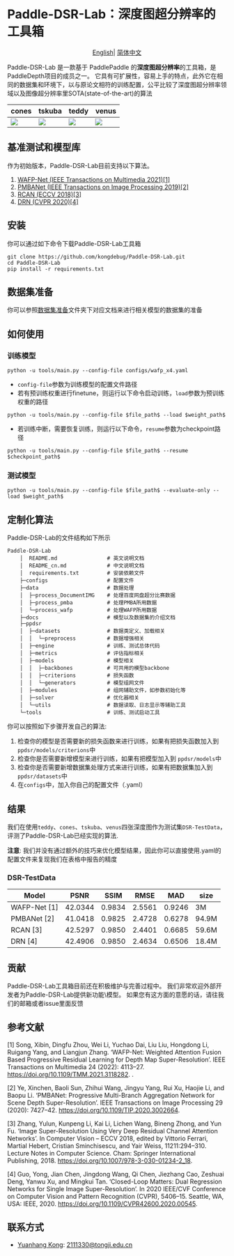 # Paddle-DSR-Lab：深度图超分辨率的工具箱
</div>

<div align="center">

[English](README.md)| [简体中文](README_cn.md)

</div>

Paddle-DSR-Lab 是一款基于 PaddlePaddle 的**深度图超分辨率**的工具箱，是 PaddleDepth项目的成员之一。 它具有可扩展性，容易上手的特点，此外它在相同的数据集和环境下，以与原论文相符的训练配置，公平比较了深度图超分辨率领域以及图像超分辨率里SOTA(state-of-the-art)的算法

| cones| tskuba | teddy | venus |
| --- | --- | --- | ---|
| ![](https://ai-studio-static-online.cdn.bcebos.com/c16beee3e7c94284ae4e4b80f1f493af4477ef019b2a4efd9cb0c604b36be866)| ![](https://ai-studio-static-online.cdn.bcebos.com/9ccf5207aa1d4285b4f57c66bb5ae47b086c3df2d74d4c54b100b8d79e68f411)| ![](https://ai-studio-static-online.cdn.bcebos.com/ca98f5eb54ba4a0c8a275bd4afdd0c1ef45ac4e70d484762b0ad93745290d426)|![](https://ai-studio-static-online.cdn.bcebos.com/3137984e2b2342139e1dbaf78ab8abc49c869340f19743e7b804d632129cd413) |


## 基准测试和模型库

作为初始版本，Paddle-DSR-Lab目前支持以下算法。
1. [WAFP-Net (IEEE Transactions on Multimedia 2021)[1]](docs/zh_CN/models/WAFP-Net.md)
2. [PMBANet (IEEE Transactions on Image Processing 2019)[2]](docs/zh_CN/models/PMBANet.md)
3. [RCAN (ECCV 2018)[3]](docs/zh_CN/models/RCAN.md)
4. [DRN (CVPR 2020)[4]](docs/zh_CN/models/DRN.md)


## 安装

你可以通过如下命令下载Paddle-DSR-Lab工具箱

```
git clone https://github.com/kongdebug/Paddle-DSR-Lab.git
cd Paddle-DSR-Lab
pip install -r requirements.txt
```

## 数据集准备

你可以参照[数据集准备](docs/zh_CN/datasets)文件夹下对应文档来进行相关模型的数据集的准备

## 如何使用

### 训练模型

```shell
python -u tools/main.py --config-file configs/wafp_x4.yaml
```

- `config-file`参数为训练模型的配置文件路径
- 若有预训练权重进行finetune，则运行以下命令启动训练，`load`参数为预训练权重的路径

```shell
python -u tools/main.py --config-file $file_path$ --load $weight_path$
```

- 若训练中断，需要恢复训练，则运行以下命令，`resume`参数为checkpoint路径

```shell
python -u tools/main.py --config-file $file_path$ --resume $checkpoint_path$
```


### 测试模型

```shell
python -u tools/main.py --config-file $file_path$ --evaluate-only --load $weight_path$
```

## 定制化算法

Paddle-DSR-Lab的文件结构如下所示

```shell
Paddle-DSR-Lab
    │  README.md                # 英文说明文档
    │  README_cn.md             # 中文说明文档
    │  requirements.txt         # 安装依赖文件
    ├─configs                   # 配置文件
    ├─data                      # 数据处理
    │  ├─process_DocumentIMG    # 处理百度网盘超分比赛数据
    │  ├─process_pmba           # 处理PMBA所用数据
    │  └─process_wafp           # 处理WAFP所用数据
    ├─docs                      # 模型以及数据集的介绍文档
    ├─ppdsr 
    │  ├─datasets               # 数据类定义、加载相关
    │  │  └─preprocess          # 数据增强相关
    │  ├─engine                 # 训练、测试总体代码
    │  ├─metrics                # 评估指标相关
    │  ├─models                 # 模型相关
    │  │  ├─backbones           # 可共用的模型backbone
    │  │  ├─criterions          # 损失函数
    │  │  └─generators          # 模型组网文件
    │  ├─modules                # 组网辅助文件，如参数初始化等
    │  ├─solver                 # 优化器相关
    │  └─utils                  # 数据读取、日志显示等辅助工具
    └─tools                     # 训练、测试启动工具
```

你可以按照如下步骤开发自己的算法:

1. 检查你的模型是否需要新的损失函数来进行训练，如果有把损失函数加入到 `ppdsr/models/criterions`中
2. 检查你是否需要新增模型来进行训练，如果有把模型加入到 `ppdsr/models`中
3. 检查你是否需要新增数据集处理方式来进行训练，如果有把数据集加入到 `ppdsr/datasets`中
4. 在`configs`中，加入你自己的配置文件（.yaml）


## 结果

我们在使用`teddy`、`cones`、`tskuba`、`venus`四张深度图作为测试集`DSR-TestData`，评测了Paddle-DSR-Lab已经实现的算法. 

**注意**: 我们并没有通过额外的技巧来优化模型结果，因此你可以直接使用.yaml的配置文件来复现我们在表格中报告的精度

### DSR-TestData
|     Model        | PSNR | SSIM | RMSE | MAD | size  | 
|-------------|-------|-------|-------|-------|--------|
| WAFP-Net [1]| 42.0344 | 0.9834 | 2.5561 | 0.9246 | 3M | 
| PMBANet [2] | 41.0418 | 0.9825 | 2.4728 | 0.6278 | 94.9M  |
| RCAN [3]    | 42.5297 | 0.9850 | 2.4401 | 0.6685 | 59.6M  | 
| DRN [4]     | 42.4906 | 0.9850 | 2.4634 | 0.6506 | 18.4M  | 


## 贡献

Paddle-DSR-Lab工具箱目前还在积极维护与完善过程中。 我们非常欢迎外部开发者为Paddle-DSR-Lab提供新功能\模型。 如果您有这方面的意愿的话，请往我们的邮箱或者issue里面反馈

## 参考文献

[1] Song, Xibin, Dingfu Zhou, Wei Li, Yuchao Dai, Liu Liu, Hongdong Li, Ruigang Yang, and Liangjun Zhang. ‘WAFP-Net: Weighted Attention Fusion Based Progressive Residual Learning for Depth Map Super-Resolution’. IEEE Transactions on Multimedia 24 (2022): 4113–27. https://doi.org/10.1109/TMM.2021.3118282.
.

[2] Ye, Xinchen, Baoli Sun, Zhihui Wang, Jingyu Yang, Rui Xu, Haojie Li, and Baopu Li. ‘PMBANet: Progressive Multi-Branch Aggregation Network for Scene Depth Super-Resolution’. IEEE Transactions on Image Processing 29 (2020): 7427–42. https://doi.org/10.1109/TIP.2020.3002664.

[3] Zhang, Yulun, Kunpeng Li, Kai Li, Lichen Wang, Bineng Zhong, and Yun Fu. ‘Image Super-Resolution Using Very Deep Residual Channel Attention Networks’. In Computer Vision – ECCV 2018, edited by Vittorio Ferrari, Martial Hebert, Cristian Sminchisescu, and Yair Weiss, 11211:294–310. Lecture Notes in Computer Science. Cham: Springer International Publishing, 2018. https://doi.org/10.1007/978-3-030-01234-2_18.


[4] Guo, Yong, Jian Chen, Jingdong Wang, Qi Chen, Jiezhang Cao, Zeshuai Deng, Yanwu Xu, and Mingkui Tan. ‘Closed-Loop Matters: Dual Regression Networks for Single Image Super-Resolution’. In 2020 IEEE/CVF Conference on Computer Vision and Pattern Recognition (CVPR), 5406–15. Seattle, WA, USA: IEEE, 2020. https://doi.org/10.1109/CVPR42600.2020.00545.


## 联系方式

- [Yuanhang Kong](https://github.com/kongdebug): 2111330@tongji.edu.cn



